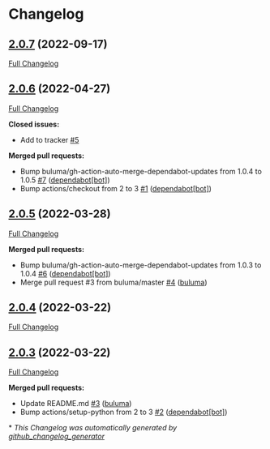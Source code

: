 # Changelog

## [2.0.7](https://github.com/buluma/ansible-role-pip/tree/2.0.7) (2022-09-17)

[Full Changelog](https://github.com/buluma/ansible-role-pip/compare/2.0.6...2.0.7)

## [2.0.6](https://github.com/buluma/ansible-role-pip/tree/2.0.6) (2022-04-27)

[Full Changelog](https://github.com/buluma/ansible-role-pip/compare/2.0.5...2.0.6)

**Closed issues:**

- Add to tracker [\#5](https://github.com/buluma/ansible-role-pip/issues/5)

**Merged pull requests:**

- Bump buluma/gh-action-auto-merge-dependabot-updates from 1.0.4 to 1.0.5 [\#7](https://github.com/buluma/ansible-role-pip/pull/7) ([dependabot[bot]](https://github.com/apps/dependabot))
- Bump actions/checkout from 2 to 3 [\#1](https://github.com/buluma/ansible-role-pip/pull/1) ([dependabot[bot]](https://github.com/apps/dependabot))

## [2.0.5](https://github.com/buluma/ansible-role-pip/tree/2.0.5) (2022-03-28)

[Full Changelog](https://github.com/buluma/ansible-role-pip/compare/2.0.4...2.0.5)

**Merged pull requests:**

- Bump buluma/gh-action-auto-merge-dependabot-updates from 1.0.3 to 1.0.4 [\#6](https://github.com/buluma/ansible-role-pip/pull/6) ([dependabot[bot]](https://github.com/apps/dependabot))
- Merge pull request \#3 from buluma/master [\#4](https://github.com/buluma/ansible-role-pip/pull/4) ([buluma](https://github.com/buluma))

## [2.0.4](https://github.com/buluma/ansible-role-pip/tree/2.0.4) (2022-03-22)

[Full Changelog](https://github.com/buluma/ansible-role-pip/compare/2.0.3...2.0.4)

## [2.0.3](https://github.com/buluma/ansible-role-pip/tree/2.0.3) (2022-03-22)

[Full Changelog](https://github.com/buluma/ansible-role-pip/compare/ed5200d7e0aa3b7d7b843177a73f883d994669f4...2.0.3)

**Merged pull requests:**

- Update README.md [\#3](https://github.com/buluma/ansible-role-pip/pull/3) ([buluma](https://github.com/buluma))
- Bump actions/setup-python from 2 to 3 [\#2](https://github.com/buluma/ansible-role-pip/pull/2) ([dependabot[bot]](https://github.com/apps/dependabot))



\* *This Changelog was automatically generated by [github_changelog_generator](https://github.com/github-changelog-generator/github-changelog-generator)*
